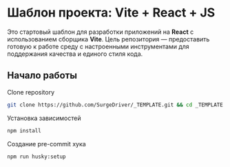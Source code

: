 # Шаблон проекта: Vite + React + JS

Это стартовый шаблон для разработки приложений на **React** с использованием сборщика **Vite**.
Цель репозитория — предоставить готовую к работе среду с настроенными инструментами для поддержания качества и единого стиля кода.

## Начало работы
Clone repository
```bash
git clone https://github.com/SurgeDriver/_TEMPLATE.git && cd _TEMPLATE
```

Установка зависимостей
```bash
npm install
```

Создание pre-commit хука
```bash
npm run husky:setup
```


